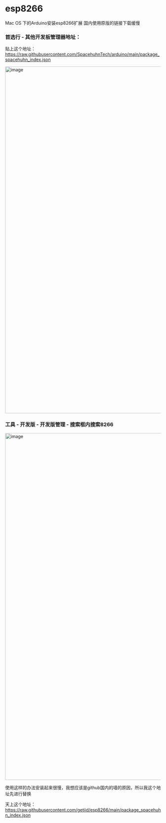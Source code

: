 # esp8266
Mac OS 下的Arduino安装esp8266扩展
国内使用原版的链接下载缓慢
### 首选行 - 其他开发板管理器地址：
贴上这个地址：https://raw.githubusercontent.com/SpacehuhnTech/arduino/main/package_spacehuhn_index.json

<img width="1120" alt="image" src="https://github.com/getiid/esp8266/assets/8535017/a470be80-3684-4a9c-967f-2576a4172fbd">

### 工具 - 开发版 - 开发版管理 - 搜索框内搜索8266

<img width="1120" alt="image" src="https://github.com/getiid/esp8266/assets/8535017/1e7c6ac4-3fcc-4d53-af18-5cf2737275f4">

使用这样的办法安装起来很慢，我想应该是github国内的墙的原因，所以我这个地址先进行替换

天上这个地址：https://raw.githubusercontent.com/getiid/esp8266/main/package_spacehuhn_index.json
